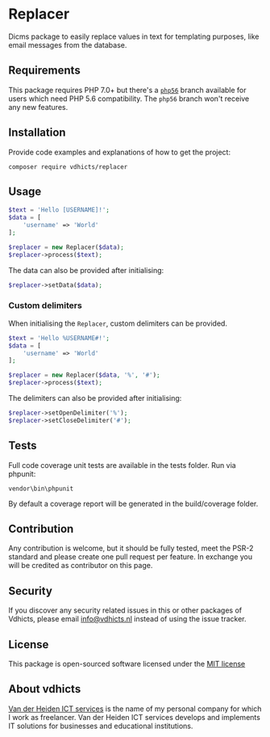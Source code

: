 # Replacer

Dicms package to easily replace values in text for templating purposes, like email messages from the database.

## Requirements

This package requires PHP 7.0+ but there's a [`php56`](https://github.com/vdhicts/dicms-replacer/tree/php56) branch available for users which need PHP 5.6 compatibility. The `php56` branch won't receive any new features.

## Installation

Provide code examples and explanations of how to get the project:

`composer require vdhicts/replacer`

## Usage

```php
$text = 'Hello [USERNAME]!';
$data = [
    'username' => 'World'
];

$replacer = new Replacer($data);
$replacer->process($text);
```

The data can also be provided after initialising:

```php
$replacer->setData($data);
```

### Custom delimiters

When initialising the `Replacer`, custom delimiters can be provided.

```php
$text = 'Hello %USERNAME#!';
$data = [
    'username' => 'World'
];

$replacer = new Replacer($data, '%', '#');
$replacer->process($text);
```

The delimiters can also be provided after initialising:

```php
$replacer->setOpenDelimiter('%');
$replacer->setCloseDelimiter('#');
```

## Tests

Full code coverage unit tests are available in the tests folder. Run via phpunit:

`vendor\bin\phpunit`

By default a coverage report will be generated in the build/coverage folder.

## Contribution

Any contribution is welcome, but it should be fully tested, meet the PSR-2 standard and please create one pull request 
per feature. In exchange you will be credited as contributor on this page.

## Security

If you discover any security related issues in this or other packages of Vdhicts, please email info@vdhicts.nl instead
of using the issue tracker.

## License

This package is open-sourced software licensed under the [MIT license](http://opensource.org/licenses/MIT)

## About vdhicts

[Van der Heiden ICT services](https://www.vdhicts.nl) is the name of my personal company for which I work as 
freelancer. Van der Heiden ICT services develops and implements IT solutions for businesses and educational 
institutions.
